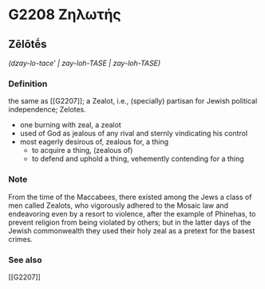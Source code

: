 # G2208 Ζηλωτής

## Zēlōtḗs

_(dzay-lo-tace' | zay-loh-TASE | zay-loh-TASE)_

### Definition

the same as [[G2207]]; a Zealot, i.e., (specially) partisan for Jewish political independence; Zelotes.

- one burning with zeal, a zealot
- used of God as jealous of any rival and sternly vindicating his control
- most eagerly desirous of, zealous for, a thing
  - to acquire a thing, (zealous of)
  - to defend and uphold a thing, vehemently contending for a thing

### Note

From the time of the Maccabees, there existed among the Jews a class of men called Zealots, who vigorously adhered to the Mosaic law and endeavoring even by a resort to violence, after the example of Phinehas, to prevent religion from being violated by others; but in the latter days of the Jewish commonwealth they used their holy zeal as a pretext for the basest crimes.

### See also

[[G2207]]

